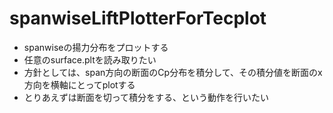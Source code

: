 # spanwiseLiftPlotterForTecplot

- spanwiseの揚力分布をプロットする
- 任意のsurface.pltを読み取りたい
- 方針としては、span方向の断面のCp分布を積分して、その積分値を断面のx方向を横軸にとってplotする
- とりあえずは断面を切って積分をする、という動作を行いたい
